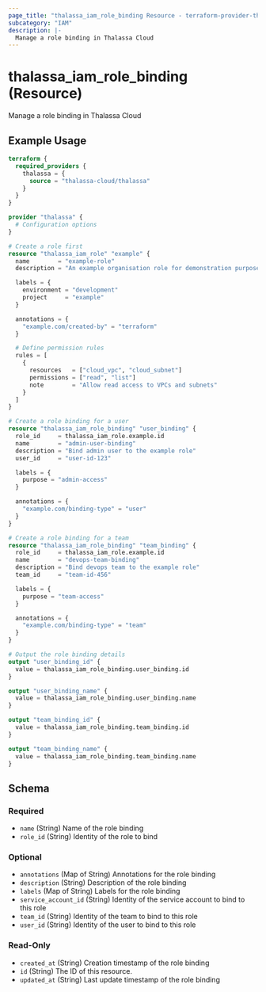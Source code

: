 ```yaml
---
page_title: "thalassa_iam_role_binding Resource - terraform-provider-thalassa"
subcategory: "IAM"
description: |-
  Manage a role binding in Thalassa Cloud
---
```


# thalassa_iam_role_binding (Resource)

Manage a role binding in Thalassa Cloud

## Example Usage

```terraform
terraform {
  required_providers {
    thalassa = {
      source = "thalassa-cloud/thalassa"
    }
  }
}

provider "thalassa" {
  # Configuration options
}

# Create a role first
resource "thalassa_iam_role" "example" {
  name        = "example-role"
  description = "An example organisation role for demonstration purposes"

  labels = {
    environment = "development"
    project     = "example"
  }

  annotations = {
    "example.com/created-by" = "terraform"
  }

  # Define permission rules
  rules = [
    {
      resources   = ["cloud_vpc", "cloud_subnet"]
      permissions = ["read", "list"]
      note        = "Allow read access to VPCs and subnets"
    }
  ]
}

# Create a role binding for a user
resource "thalassa_iam_role_binding" "user_binding" {
  role_id     = thalassa_iam_role.example.id
  name        = "admin-user-binding"
  description = "Bind admin user to the example role"
  user_id     = "user-id-123"

  labels = {
    purpose = "admin-access"
  }

  annotations = {
    "example.com/binding-type" = "user"
  }
}

# Create a role binding for a team
resource "thalassa_iam_role_binding" "team_binding" {
  role_id     = thalassa_iam_role.example.id
  name        = "devops-team-binding"
  description = "Bind devops team to the example role"
  team_id     = "team-id-456"

  labels = {
    purpose = "team-access"
  }

  annotations = {
    "example.com/binding-type" = "team"
  }
}

# Output the role binding details
output "user_binding_id" {
  value = thalassa_iam_role_binding.user_binding.id
}

output "user_binding_name" {
  value = thalassa_iam_role_binding.user_binding.name
}

output "team_binding_id" {
  value = thalassa_iam_role_binding.team_binding.id
}

output "team_binding_name" {
  value = thalassa_iam_role_binding.team_binding.name
}
```
<!-- schema generated by tfplugindocs -->
## Schema

### Required

- `name` (String) Name of the role binding
- `role_id` (String) Identity of the role to bind

### Optional

- `annotations` (Map of String) Annotations for the role binding
- `description` (String) Description of the role binding
- `labels` (Map of String) Labels for the role binding
- `service_account_id` (String) Identity of the service account to bind to this role
- `team_id` (String) Identity of the team to bind to this role
- `user_id` (String) Identity of the user to bind to this role

### Read-Only

- `created_at` (String) Creation timestamp of the role binding
- `id` (String) The ID of this resource.
- `updated_at` (String) Last update timestamp of the role binding


